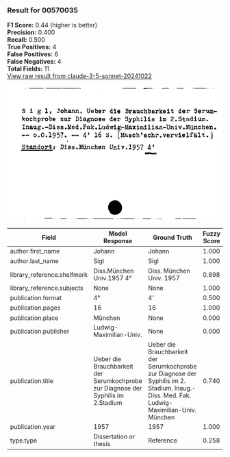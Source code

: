 ### Result for 00570035
**F1 Score:** 0.44 (higher is better)<br>**Precision:** 0.400<br>**Recall:** 0.500<br>**True Positives:** 4<br>**False Positives:** 6<br>**False Negatives:** 4<br>**Total Fields:** 11<br>[View raw result from claude-3-5-sonnet-20241022](https://github.com/RISE-UNIBAS/humanities_data_benchmark/blob/main/results/2025-09-02/T0143/request_T0143_00570035.json)

<img src="https://github.com/RISE-UNIBAS/humanities_data_benchmark/blob/main/benchmarks/zettelkatalog/images/00570035.jpg?raw=true" alt="00570035" width="600px">

| Field | Model Response | Ground Truth | Fuzzy Score | Match |
|-------|----------------|--------------|-------------|-------|
| author.first_name | Johann | Johann | 1.000 | ✅ |
| author.last_name | Sigl | Sigl | 1.000 | ✅ |
| library_reference.shelfmark | Diss.München Univ.1957 4° | Diss. München Univ. 1957 | 0.898 | ❌ |
| library_reference.subjects | None | None | 1.000 | ✅ |
| publication.format | 4° | 4' | 0.500 | ❌ |
| publication.pages | 16 | 16 | 1.000 | ✅ |
| publication.place | München | None | 0.000 | ❌ |
| publication.publisher | Ludwig-Maximilian-Univ. | None | 0.000 | ❌ |
| publication.title | Ueber die Brauchbarkeit der Serumkochprobe zur Diagnose der Syphilis im 2.Stadium | Ueber die Brauchbarkeit der Serumkochprobe zur Diagnose der Syphilis im 2. Stadium. Inaug.-Diss. Med. Fak. Ludwig-Maximilian-Univ. München | 0.740 | ❌ |
| publication.year | 1957 | 1957 | 1.000 | ✅ |
| type.type | Dissertation or thesis | Reference | 0.258 | ❌ |

